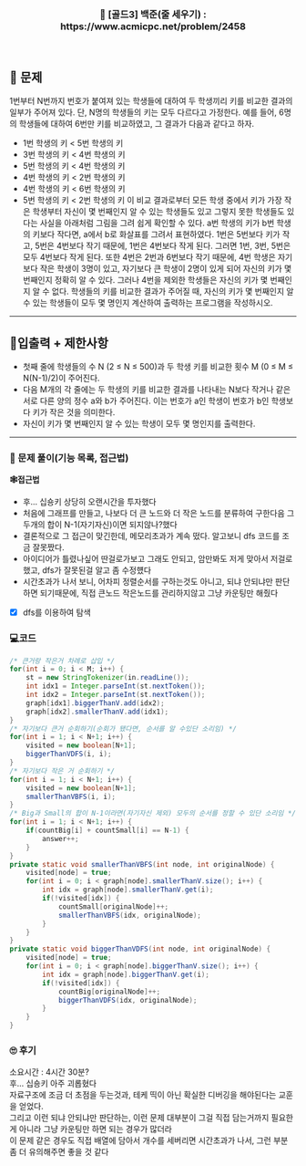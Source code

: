 <h3 align="center"> 
    📢  [골드3] 백준(줄 세우기) : https://www.acmicpc.net/problem/2458
</h3>

<br>

## 🚀 문제

1번부터 N번까지 번호가 붙여져 있는 학생들에 대하여 두 학생끼리 키를 비교한 결과의 일부가 주어져 있다. 단, N명의 학생들의 키는 모두 다르다고 가정한다. 예를 들어, 6명의 학생들에 대하여 6번만 키를 비교하였고, 그 결과가 다음과 같다고 하자.
- 1번 학생의 키 < 5번 학생의 키
- 3번 학생의 키 < 4번 학생의 키
- 5번 학생의 키 < 4번 학생의 키
- 4번 학생의 키 < 2번 학생의 키
- 4번 학생의 키 < 6번 학생의 키
- 5번 학생의 키 < 2번 학생의 키
이 비교 결과로부터 모든 학생 중에서 키가 가장 작은 학생부터 자신이 몇 번째인지 알 수 있는 학생들도 있고 그렇지 못한 학생들도 있다는 사실을 아래처럼 그림을 그려 쉽게 확인할 수 있다. a번 학생의 키가 b번 학생의 키보다 작다면, a에서 b로 화살표를 그려서 표현하였다.
1번은 5번보다 키가 작고, 5번은 4번보다 작기 때문에, 1번은 4번보다 작게 된다. 그러면 1번, 3번, 5번은 모두 4번보다 작게 된다. 또한 4번은 2번과 6번보다 작기 때문에, 4번 학생은 자기보다 작은 학생이 3명이 있고, 자기보다 큰 학생이 2명이 있게 되어 자신의 키가 몇 번째인지 정확히 알 수 있다. 그러나 4번을 제외한 학생들은 자신의 키가 몇 번째인지 알 수 없다.
학생들의 키를 비교한 결과가 주어질 때, 자신의 키가 몇 번째인지 알 수 있는 학생들이 모두 몇 명인지 계산하여 출력하는 프로그램을 작성하시오.
---

## 🚦입출력 + 제한사항

- 첫째 줄에 학생들의 수 N (2 ≤ N ≤ 500)과 두 학생 키를 비교한 횟수 M (0 ≤ M ≤ N(N-1)/2)이 주어진다. 
- 다음 M개의 각 줄에는 두 학생의 키를 비교한 결과를 나타내는 N보다 작거나 같은 서로 다른 양의 정수 a와 b가 주어진다. 이는 번호가 a인 학생이 번호가 b인 학생보다 키가 작은 것을 의미한다.
- 자신이 키가 몇 번째인지 알 수 있는 학생이 모두 몇 명인지를 출력한다.

---

### 📜 문제 풀이(기능 목록, 접근법)
**🕸접근법**
- 후... 십숑키 상당히 오랜시간을 투자했다
- 처음에 그래프를 만들고, 나보다 더 큰 노드와 더 작은 노드를 분류하여 구한다음 그 두개의 합이 N-1(자기자신)이면 되지않나?했다
- 결론적으로 그 접근이 맞긴한데, 메모리초과가 계속 떴다. 알고보니 dfs 코드를 조금 잘못짰다.
- 아이디어가 틀렸나싶어 딴걸로가보고 그래도 안되고, 암만봐도 저게 맞아서 저걸로 했고, dfs가 잘못된걸 알고 좀 수정헀다
- 시간초과가 나서 보니, 어차피 정렬순서를 구하는것도 아니고, 되냐 안되냐만 판단하면 되기때문에, 직접 큰노드 작은노드를 관리하지않고 그냥 카운팅만 해줬다

- [x] dfs를 이용하여 탐색

### 💻코드

```java
/* 큰거랑 작은거 차례로 삽입 */
for(int i = 0; i < M; i++) {
	st = new StringTokenizer(in.readLine());
	int idx1 = Integer.parseInt(st.nextToken());
	int idx2 = Integer.parseInt(st.nextToken());
	graph[idx1].biggerThanV.add(idx2);
	graph[idx2].smallerThanV.add(idx1);
}
/* 자기보다 큰거 순회하기(순회가 됐다면, 순서를 알 수있단 소리임) */
for(int i = 1; i < N+1; i++) {
	visited = new boolean[N+1];
	biggerThanVDFS(i, i);
}
/* 자기보다 작은 거 순회하기 */
for(int i = 1; i < N+1; i++) {
	visited = new boolean[N+1];
	smallerThanVBFS(i, i);
}
/* Big과 Small의 합이 N-1이라면(자기자신 제외) 모두의 순서를 정할 수 있단 소리임 */
for(int i = 1; i < N+1; i++) {
	if(countBig[i] + countSmall[i] == N-1) {
		answer++;
	}
}
private static void smallerThanVBFS(int node, int originalNode) {
	visited[node] = true;
	for(int i = 0; i < graph[node].smallerThanV.size(); i++) {
		int idx = graph[node].smallerThanV.get(i);
		if(!visited[idx]) {
			countSmall[originalNode]++;
			smallerThanVBFS(idx, originalNode);
		}
	}
}
private static void biggerThanVDFS(int node, int originalNode) {
	visited[node] = true;
	for(int i = 0; i < graph[node].biggerThanV.size(); i++) {
		int idx = graph[node].biggerThanV.get(i);
		if(!visited[idx]) {
			countBig[originalNode]++;
			biggerThanVDFS(idx, originalNode);
		}
	}
}
```

### 🙄 후기
소요시간 : 4시간 30분?  <br>
후... 십숑키 아주 괴롭혔다 <br>
자료구조에 조금 더 초점을 두는것과, 테케 띡이 아닌 확실한 디버깅을 해야된다는 교훈을 얻었다. <br>
그리고 이런 되냐 안되냐만 판단하는, 이런 문제 대부분이 그걸 직접 담는거까지 필요한게 아니라 그냥 카운팅만 하면 되는 경우가 많더라 <br>
이 문제 같은 경우도 직접 배열에 담아서 개수를 세버리면 시간초과가 나서, 그런 부분 좀 더 유의해주면 좋을 것 같다